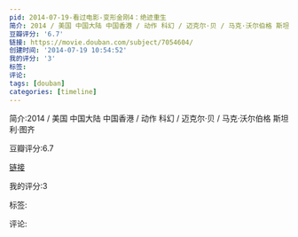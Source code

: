 ```yaml
---
pid: 2014-07-19-看过电影-变形金刚4：绝迹重生
简介: 2014 / 美国 中国大陆 中国香港 / 动作 科幻 / 迈克尔·贝 / 马克·沃尔伯格 斯坦利·图齐
豆瓣评分: '6.7'
链接: https://movie.douban.com/subject/7054604/
创建时间: '2014-07-19 10:54:52'
我的评分: '3'
标签:
评论:
tags: [douban]
categories: [timeline]
---
```

简介:2014 / 美国 中国大陆 中国香港 / 动作 科幻 / 迈克尔·贝 / 马克·沃尔伯格 斯坦利·图齐

豆瓣评分:6.7

[链接](https://movie.douban.com/subject/7054604/)

我的评分:3

标签:

评论:

